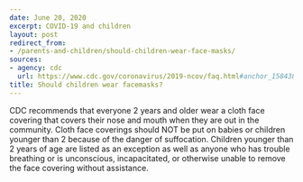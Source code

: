 ```yaml
---
date: June 20, 2020
excerpt: COVID-19 and children
layout: post
redirect_from:
- /parents-and-children/should-children-wear-face-masks/
sources:
- agency: cdc
  url: https://www.cdc.gov/coronavirus/2019-ncov/faq.html#anchor_1584387482747
title: Should children wear facemasks?
---
```


CDC recommends that everyone 2 years and older wear a cloth face covering that covers their nose and mouth when they are out in the community. Cloth face coverings should NOT be put on babies or children younger than 2 because of the danger of suffocation. Children younger than 2 years of age are listed as an exception as well as anyone who has trouble breathing or is unconscious, incapacitated, or otherwise unable to remove the face covering without assistance.